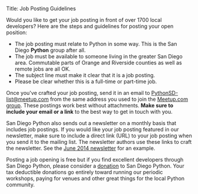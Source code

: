 Title: Job Posting Guidelines


Would you like to get your job posting in front of over 1700 local developers?
Here are the steps and guidelines for posting your open position:

* The job posting must relate to Python in some way. This is the San Diego
  **Python** group after all.
* The job must be available to someone living in the greater San Diego area.
  Commutable parts of Orange and Riverside counties as well as remote jobs
  are all OK.
* The subject line must make it clear that it is a job posting.
* Please be clear whether this is a full-time or part-time job.

Once you've crafted your job posting, send it in an email to
[PythonSD-list@meetup.com][email] from the same address you used to join the
[Meetup.com group][meetup-group]. These postings work best without attachments.
**Make sure to include your email or a link** to the best way to get in
touch with you.

[email]: mailto:PythonSD-list@meetup.com
[meetup-group]: http://meetup.com/pythonsd


San Diego Python also sends out a newsletter on a monthly basis that includes
job postings. If you would like your job posting featured in our newsletter,
make sure to include a direct link (URL) to your job posting when you send it
to the mailing list. The newsletter authors use these links to craft the
newsletter. See the [June 2014 newsletter][] for an example.

[June 2014 newsletter]: http://pythonsd.org/june-newsletter-2014.html


Posting a job opening is free but if you find excellent developers through
San Diego Python, please consider a [donation][] to San Diego Python. Your
tax deductible donations go entirely toward running our periodic workshops,
paying for venues and other great things for the local Python community.

[donation]: https://psfmember.org/civicrm/contribute/transact?reset=1&id=9
